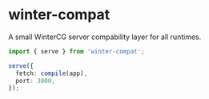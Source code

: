 # winter-compat
A small WinterCG server compability layer for all runtimes.

```ts
import { serve } from 'winter-compat';

serve({
  fetch: compile(app),
  port: 3000,
});
```
